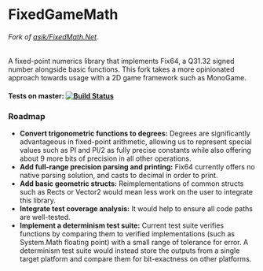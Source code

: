 # FixedGameMath
###### Fork of [asik/FixedMath.Net](https://github.com/asik/FixedMath.Net).

A fixed-point numerics library that implements Fix64, a Q31.32 signed number alongside basic functions. This fork takes a more opinionated approach towards usage with a 2D game framework such as MonoGame.

#### Tests on master: [![Build Status](https://travis-ci.com/stellarLuminant/FixedMath.NET.svg?branch=master)](https://travis-ci.com/stellarLuminant/FixedMath.NET)

### Roadmap

- **Convert trigonometric functions to degrees:** Degrees are significantly advantageous in fixed-point arithmetic, allowing us to represent special values such as PI and PI/2 as fully precise constants while also offering about 9 more bits of precision in all other operations.
- **Add full-range precision parsing and printing:** Fix64 currently offers no native parsing solution, and casts to decimal in order to print.
- **Add basic geometric structs:** Reimplementations of common structs such as Rects or Vector2 would mean less work on the user to integrate this library.
- **Integrate test coverage analysis:** It would help to ensure all code paths are well-tested.
- **Implement a determinism test suite:** Current test suite verifies functions by comparing them to verified implementations (such as System.Math floating point) with a small range of tolerance for error. A determinism test suite would instead store the outputs from a single target platform and compare them for bit-exactness on other platforms.
